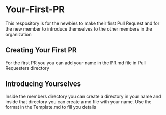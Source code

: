 # Your-First-PR
This respository is for the newbies to make their first Pull Request and for the new member to introduce themselves to the other members in the organization

## Creating Your First PR
For the first PR you you can add your name in the PR.md file in Pull Requesters directory

## Introducing Yourselves
Inside the members directory you can create a directory in your name and inside that directory you can create a md file with your name. Use the format in the Template.md to fill you details